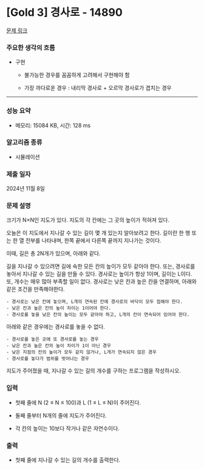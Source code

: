 # [Gold 3] 경사로 - 14890 

[문제 링크](https://www.acmicpc.net/problem/14890) 

### 주요한 생각의 흐름
 
- 구현

	- 불가능한 경우를 꼼꼼하게 고려해서 구현해야 함

	- 가장 까다로운 경우 : 내리막 경사로 + 오르막 경사로가 겹치는 경우

---

### 성능 요약

- 메모리: 15084 KB, 시간: 128 ms

### 알고리즘 종류

- 시뮬레이션

### 제출 일자

2024년 11월 8일

### 문제 설명

크기가 N×N인 지도가 있다. 지도의 각 칸에는 그 곳의 높이가 적혀져 있다.

오늘은 이 지도에서 지나갈 수 있는 길이 몇 개 있는지 알아보려고 한다. 길이란 한 행 또는 한 열 전부를 나타내며, 한쪽 끝에서 다른쪽 끝까지 지나가는 것이다.

이때, 길은 총 2N개가 있으며, 아래와 같다.

길을 지나갈 수 있으려면 길에 속한 모든 칸의 높이가 모두 같아야 한다. 또는, 경사로를 놓아서 지나갈 수 있는 길을 만들 수 있다. 경사로는 높이가 항상 1이며, 길이는 L이다. 또, 개수는 매우 많아 부족할 일이 없다. 경사로는 낮은 칸과 높은 칸을 연결하며, 아래와 같은 조건을 만족해야한다.

	- 경사로는 낮은 칸에 놓으며, L개의 연속된 칸에 경사로의 바닥이 모두 접해야 한다.
	- 낮은 칸과 높은 칸의 높이 차이는 1이어야 한다.
	- 경사로를 놓을 낮은 칸의 높이는 모두 같아야 하고, L개의 칸이 연속되어 있어야 한다.

아래와 같은 경우에는 경사로를 놓을 수 없다.

	- 경사로를 놓은 곳에 또 경사로를 놓는 경우
	- 낮은 칸과 높은 칸의 높이 차이가 1이 아닌 경우
	- 낮은 지점의 칸의 높이가 모두 같지 않거나, L개가 연속되지 않은 경우
	- 경사로를 놓다가 범위를 벗어나는 경우

지도가 주어졌을 때, 지나갈 수 있는 길의 개수를 구하는 프로그램을 작성하시오.

### 입력 

- 첫째 줄에 N (2 ≤ N ≤ 100)과 L (1 ≤ L ≤ N)이 주어진다. 

- 둘째 줄부터 N개의 줄에 지도가 주어진다. 

- 각 칸의 높이는 10보다 작거나 같은 자연수이다.

### 출력 

- 첫째 줄에 지나갈 수 있는 길의 개수를 출력한다.
